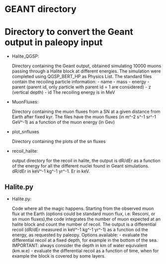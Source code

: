 # GEANT directory
# Directory to convert the Geant output in paleopy input


* Halite_QGSP: 
    
    Directory containing the Geant output, obtained simulating 10000 muons passing through a Halite block at different energies.
    The simulation were completed using QGSP_BERT_HP as Physics List.
    The standard files contain the recoiling particle information:
        - name
        - mass
        - energy
        - parent (parent id, only particle with parent id = 1 are considered)
        - z (vertical depth)
        - id
    The recoiling energy is in MeV


* MuonFluxes:

    Directory containing the muon fluxes from a SN at a given distance from Earth after fixed kyr.
    The files have the muon fluxes (in m^-2 s^-1 sr^-1 GeV^-1) as a function of the muon energy (in Gev)


* plot_snfluxes

    Directory containing the plots of the sn fluxes 


* recoil_halite:

    output directory for the recoil in halite, the output is dR/dEr as a function of the energy for all the different nuclei found in Geant simulations.
    dR/dEr in keV^-1 kg^-1 yr^-1.
    Er in keV.


## Halite.py ##

* Halite.py:

    Code where all the magic happens.
    Starting from the observed muon flux at the Earth (options could be standard muon flux, i.e. Resconi, or sn muon fluxes),the code integrates the number of muon expected at an halite block and count the number of recoil.
    The output is a differential recoil (dR/dEr measured in keV^-1 kg^-1 yr^-1) as a function od the energy, as requested by paleopy.
    Options available: 
        - evaluate the differential recoil at a fixed depth, for example in the bottom of the sea. IMPORTANT: always consider the depth in km of water equivalent (km.w.e)
        - evaluate the differential recoil as a function of time, when for example the block is covered by some layers.
